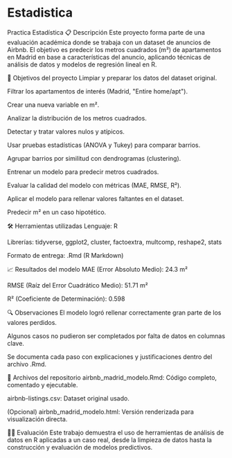 # Estadistica
Practica Estadística
📋 Descripción
Este proyecto forma parte de una evaluación académica donde se trabaja con un dataset de anuncios de Airbnb.
El objetivo es predecir los metros cuadrados (m²) de apartamentos en Madrid en base a características del anuncio, aplicando técnicas de análisis de datos y modelos de regresión lineal en R.

🧠 Objetivos del proyecto
Limpiar y preparar los datos del dataset original.

Filtrar los apartamentos de interés (Madrid, "Entire home/apt").

Crear una nueva variable en m².

Analizar la distribución de los metros cuadrados.

Detectar y tratar valores nulos y atípicos.

Usar pruebas estadísticas (ANOVA y Tukey) para comparar barrios.

Agrupar barrios por similitud con dendrogramas (clustering).

Entrenar un modelo para predecir metros cuadrados.

Evaluar la calidad del modelo con métricas (MAE, RMSE, R²).

Aplicar el modelo para rellenar valores faltantes en el dataset.

Predecir m² en un caso hipotético.

🛠️ Herramientas utilizadas
Lenguaje: R

Librerías: tidyverse, ggplot2, cluster, factoextra, multcomp, reshape2, stats

Formato de entrega: .Rmd (R Markdown)

📈 Resultados del modelo
MAE (Error Absoluto Medio): 24.3 m²

RMSE (Raíz del Error Cuadrático Medio): 51.71 m²

R² (Coeficiente de Determinación): 0.598

🔍 Observaciones
El modelo logró rellenar correctamente gran parte de los valores perdidos.

Algunos casos no pudieron ser completados por falta de datos en columnas clave.

Se documenta cada paso con explicaciones y justificaciones dentro del archivo .Rmd.

📁 Archivos del repositorio
airbnb_madrid_modelo.Rmd: Código completo, comentado y ejecutable.

airbnb-listings.csv: Dataset original usado.

(Opcional) airbnb_madrid_modelo.html: Versión renderizada para visualización directa.

🧑‍🏫 Evaluación
Este trabajo demuestra el uso de herramientas de análisis de datos en R aplicadas a un caso real, desde la limpieza de datos hasta la construcción y evaluación de modelos predictivos.

